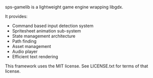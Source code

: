 sps-gamelib is a lightweight game engine wrapping libgdx.

It provides:
 - Command based input detection system
 - Spritesheet animation sub-system
 - State management architecture 
 - Path finding
 - Asset management
 - Audio player
 - Efficient text rendering


This framework uses the MIT license. See LICENSE.txt for terms of that license.
